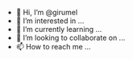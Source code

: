 - 👋 Hi, I’m @girumel
- 👀 I’m interested in ...
- 🌱 I’m currently learning ...
- 💞️ I’m looking to collaborate on ...
- 📫 How to reach me ...

<!---
girumel/girumel is a ✨ special ✨ repository because its `README.md` (this file) appears on your GitHub profile.
You can click the Preview link to take a look at your changes.
--->
